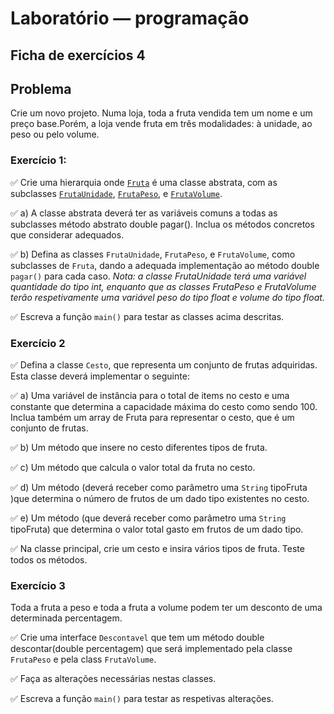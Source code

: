 # Laboratório — programação

## Ficha de exercícios 4

## Problema

Crie um novo projeto. Numa loja, toda a fruta vendida tem um nome e um preço base.Porém, a loja vende fruta em três modalidades: à unidade, ao peso ou pelo volume.

### Exercício 1: 

:white_check_mark: Crie uma hierarquia onde [`Fruta`](https://github.com/Li-hub-san/laboratorio-programacao/blob/main/src/ficha4/Fruta.java) é uma classe abstrata, com as subclasses [`FrutaUnidade`](https://github.com/Li-hub-san/laboratorio-programacao/blob/main/src/ficha4/FrutaUnidade.java), [`FrutaPeso`](https://github.com/Li-hub-san/laboratorio-programacao/blob/main/src/ficha4/FrutaPeso.java), e
[`FrutaVolume`](https://github.com/Li-hub-san/laboratorio-programacao/blob/main/src/ficha4/FrutaVolume.java).

:white_check_mark: a) A classe abstrata deverá ter as variáveis comuns a todas as subclasses
método abstrato double pagar(). Inclua os métodos concretos que considerar adequados.

:white_check_mark: b) Defina as classes `FrutaUnidade`, `FrutaPeso`, e `FrutaVolume`, como subclasses de `Fruta`,
dando a adequada implementação ao método double `pagar()` para cada caso. _Nota: a classe FrutaUnidade terá uma variável quantidade do tipo int, enquanto que as classes FrutaPeso e FrutaVolume terão respetivamente uma variável peso do tipo float e volume do tipo float._

:white_check_mark: Escreva a função `main()` para testar as classes acima descritas.

### Exercício 2
:white_check_mark: Defina a classe `Cesto`, que representa um conjunto de frutas adquiridas.
Esta classe deverá implementar o seguinte:

:white_check_mark: a) Uma variável de instância para o total de items no cesto e uma constante que determina a capacidade máxima do cesto como sendo 100. Inclua também um array de Fruta para representar o cesto, que é um conjunto de frutas.

:white_check_mark: b) Um método que insere no cesto diferentes tipos de fruta.

:white_check_mark: c) Um método que calcula o valor total da fruta no cesto. 

:white_check_mark: d) Um método (deverá receber como parâmetro uma `String` tipoFruta )que determina o número de frutos de um dado tipo existentes no cesto.

:white_check_mark: e) Um método (que deverá receber como parâmetro uma `String` tipoFruta) que determina o valor total gasto em frutos de um dado tipo.

:white_check_mark: Na classe principal, crie um cesto e insira vários tipos de fruta. Teste todos os métodos.

### Exercício 3 

Toda a fruta a peso e toda a fruta a volume podem ter um desconto de uma determinada percentagem. 

:white_check_mark: Crie uma interface `Descontavel` que tem um método double descontar(double percentagem) que será implementado pela classe `FrutaPeso` e pela class `FrutaVolume`.

:white_check_mark: Faça as alterações necessárias nestas classes.

:white_check_mark: Escreva a função `main()` para testar as respetivas alterações.
